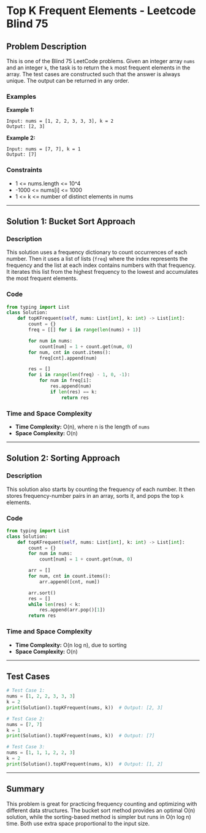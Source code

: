 # Top K Frequent Elements - Leetcode Blind 75

## Problem Description
This is one of the Blind 75 LeetCode problems. Given an integer array `nums` and an integer `k`, the task is to return the `k` most frequent elements in the array. The test cases are constructed such that the answer is always unique. The output can be returned in any order.

### Examples
**Example 1:**
```
Input: nums = [1, 2, 2, 3, 3, 3], k = 2
Output: [2, 3]
```

**Example 2:**
```
Input: nums = [7, 7], k = 1
Output: [7]
```

### Constraints
- 1 <= nums.length <= 10^4
- -1000 <= nums[i] <= 1000
- 1 <= k <= number of distinct elements in nums

---

## Solution 1: Bucket Sort Approach
### Description
This solution uses a frequency dictionary to count occurrences of each number. Then it uses a list of lists (`freq`) where the index represents the frequency and the list at each index contains numbers with that frequency. It iterates this list from the highest frequency to the lowest and accumulates the most frequent elements.

### Code
```python
from typing import List
class Solution:
    def topKFrequent(self, nums: List[int], k: int) -> List[int]:
        count = {}
        freq = [[] for i in range(len(nums) + 1)]

        for num in nums:
            count[num] = 1 + count.get(num, 0)
        for num, cnt in count.items():
            freq[cnt].append(num)

        res = []
        for i in range(len(freq) - 1, 0, -1):
            for num in freq[i]:
                res.append(num)
                if len(res) == k:
                    return res
```

### Time and Space Complexity
- **Time Complexity:** O(n), where n is the length of `nums`
- **Space Complexity:** O(n)

---

## Solution 2: Sorting Approach
### Description
This solution also starts by counting the frequency of each number. It then stores frequency-number pairs in an array, sorts it, and pops the top `k` elements.

### Code
```python
from typing import List
class Solution:
    def topKFrequent(self, nums: List[int], k: int) -> List[int]:
        count = {}
        for num in nums:
            count[num] = 1 + count.get(num, 0)

        arr = []
        for num, cnt in count.items():
            arr.append([cnt, num])

        arr.sort()
        res = []
        while len(res) < k:
            res.append(arr.pop()[1])
        return res
```

### Time and Space Complexity
- **Time Complexity:** O(n log n), due to sorting
- **Space Complexity:** O(n)

---

## Test Cases
```python
# Test Case 1:
nums = [1, 2, 2, 3, 3, 3]
k = 2
print(Solution().topKFrequent(nums, k))  # Output: [2, 3]

# Test Case 2:
nums = [7, 7]
k = 1
print(Solution().topKFrequent(nums, k))  # Output: [7]

# Test Case 3:
nums = [1, 1, 1, 2, 2, 3]
k = 2
print(Solution().topKFrequent(nums, k))  # Output: [1, 2]
```

---

## Summary
This problem is great for practicing frequency counting and optimizing with different data structures. The bucket sort method provides an optimal O(n) solution, while the sorting-based method is simpler but runs in O(n log n) time. Both use extra space proportional to the input size.
